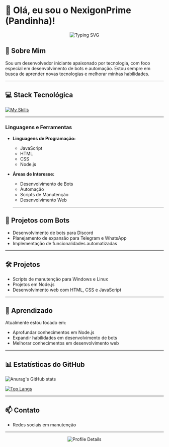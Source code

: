 # 👋 Olá, eu sou o NexigonPrime (Pandinha)!

<p align="center">
  <img src="https://readme-typing-svg.herokuapp.com?font=Fira+Code&weight=500&size=40&pause=1000&color=2E8B57&center=true&vCenter=true&width=600&height=100&lines=Desenvolvedor+em+Forma%C3%A7%C3%A3o;Apaixonado+por+Bots;Node.js+iniciante" alt="Typing SVG" />
</p>

## 🚀 Sobre Mim

Sou um desenvolvedor iniciante apaixonado por tecnologia, com foco especial em desenvolvimento de bots e automação. Estou sempre em busca de aprender novas tecnologias e melhorar minhas habilidades.

---

## 💻 Stack Tecnológica

[![My Skills](https://skillicons.dev/icons?i=java,kotlin,nodejs,figma&theme=light)](https://skillicons.dev)

---

### Linguagens e Ferramentas

- **Linguagens de Programação:**
  - JavaScript
  - HTML
  - CSS
  - Node.js

- **Áreas de Interesse:**
  - Desenvolvimento de Bots
  - Automação
  - Scripts de Manutenção
  - Desenvolvimento Web

  ---

## 🤖 Projetos com Bots

- Desenvolvimento de bots para Discord
- Planejamento de expansão para Telegram e WhatsApp
- Implementação de funcionalidades automatizadas

---

## 🛠️ Projetos

- Scripts de manutenção para Windows e Linux
- Projetos em Node.js
- Desenvolvimento web com HTML, CSS e JavaScript

---

## 🌱 Aprendizado

Atualmente estou focado em:
- Aprofundar conhecimentos em Node.js
- Expandir habilidades em desenvolvimento de bots
- Melhorar conhecimentos em desenvolvimento web

---

## 📊 Estatísticas do GitHub

![Anurag's GitHub stats](https://github-readme-stats.vercel.app/api?username=serversync&show_icons=true&theme=radical)

[![Top Langs](https://github-readme-stats.vercel.app/api/top-langs/?username=serversync&theme=radical)](https://github.com/serversync/github-readme-stats)

---

## 📫 Contato

- Redes sociais em manutenção

---



<p align="center">
  <img src="https://github-profile-summary-cards.vercel.app/api/cards/profile-details?username=serversync&theme=radical" alt="Profile Details" />
</p>
